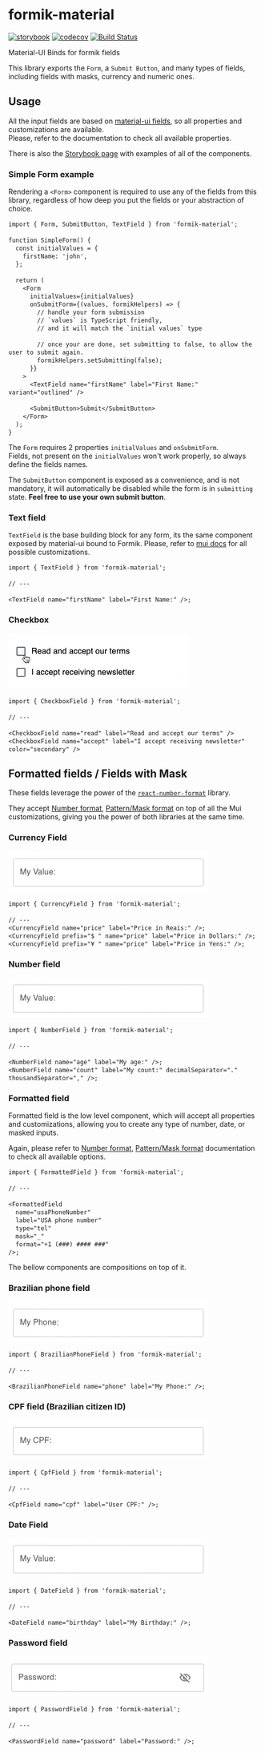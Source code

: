 # formik-material

[![storybook](https://img.shields.io/badge/storybook-published-%23ff69b4)](https://carlos-algms.github.io/formik-material/)
[![codecov](https://codecov.io/gh/carlos-algms/formik-material/branch/master/graph/badge.svg)](https://codecov.io/gh/carlos-algms/formik-material)
[![Build Status](https://travis-ci.com/carlos-algms/formik-material.svg?branch=master)](https://travis-ci.com/carlos-algms/formik-material)

Material-UI Binds for formik fields

This library exports the `Form`, a `Submit Button`, and many types of fields,
including fields with masks, currency and numeric ones.

## Usage

All the input fields are based on [material-ui fields](https://mui.com/material-ui/react-text-field/),
so all properties and customizations are available.  
Please, refer to the documentation to check all available properties.

There is also the [Storybook page](https://carlos-algms.github.io/formik-material/) with examples of all of the components.

### Simple Form example

Rendering a `<Form>` component is required to use any of the fields from this library,
regardless of how deep you put the fields or your abstraction of choice.

```tsx
import { Form, SubmitButton, TextField } from 'formik-material';

function SimpleForm() {
  const initialValues = {
    firstName: 'john',
  };

  return (
    <Form
      initialValues={initialValues}
      onSubmitForm={(values, formikHelpers) => {
        // handle your form submission
        // `values` is TypeScript friendly,
        // and it will match the `initial values` type

        // once your are done, set submitting to false, to allow the user to submit again.
        formikHelpers.setSubmitting(false);
      }}
    >
      <TextField name="firstName" label="First Name:" variant="outlined" />

      <SubmitButton>Submit</SubmitButton>
    </Form>
  );
}
```

The `Form` requires 2 properties `initialValues` and `onSubmitForm`.  
Fields, not present on the `initialValues` won't work properly, so always define the fields names.

The `SubmitButton` component is exposed as a convenience, and is not mandatory,
it will automatically be disabled while the form is in `submitting` state.
**Feel free to use your own submit button**.

### Text field

`TextField` is the base building block for any form, its the same component exposed by material-ui bound to Formik.
Please, refer to [mui docs](https://mui.com/material-ui/react-text-field/) for all possible customizations.

```tsx
import { TextField } from 'formik-material';

// ---

<TextField name="firstName" label="First Name:" />;
```

### Checkbox

![checkbox field](./.github/images/fields/checkbox-example.gif)

```tsx
import { CheckboxField } from 'formik-material';

// ---

<CheckboxField name="read" label="Read and accept our terms" />
<CheckboxField name="accept" label="I accept receiving newsletter" color="secondary" />
```

## Formatted fields / Fields with Mask

These fields leverage the power of the [`react-number-format`](https://www.npmjs.com/package/react-number-format) library.

They accept
[Number format](https://s-yadav.github.io/react-number-format/docs/numeric_format),
[Pattern/Mask format](https://s-yadav.github.io/react-number-format/docs/pattern_format)
on top of all the Mui customizations, giving you the power of both libraries at the same time.

### Currency Field

![currency field](./.github/images/fields/currency-example.gif)

```tsx
import { CurrencyField } from 'formik-material';

// ---
<CurrencyField name="price" label="Price in Reais:" />;
<CurrencyField prefix="$ " name="price" label="Price in Dollars:" />;
<CurrencyField prefix="¥ " name="price" label="Price in Yens:" />;
```

### Number field

![number field](./.github/images/fields/numeric-example.gif)

```tsx
import { NumberField } from 'formik-material';

// ---

<NumberField name="age" label="My age:" />;
<NumberField name="count" label="My count:" decimalSeparator="." thousandSeparator="," />;
```

### Formatted field

Formatted field is the low level component, which will accept all properties and customizations,
allowing you to create any type of number, date, or masked inputs.

Again, please refer to
[Number format](https://s-yadav.github.io/react-number-format/docs/numeric_format),
[Pattern/Mask format](https://s-yadav.github.io/react-number-format/docs/pattern_format)
documentation to check all available options.

```tsx
import { FormattedField } from 'formik-material';

// ---

<FormattedField
  name="usaPhoneNumber"
  label="USA phone number"
  type="tel"
  mask="_"
  format="+1 (###) #### ###"
/>;
```

The bellow components are compositions on top of it.

### Brazilian phone field

![phone filed](./.github/images/fields/phone-example.gif)

```tsx
import { BrazilianPhoneField } from 'formik-material';

// ---

<BrazilianPhoneField name="phone" label="My Phone:" />;
```

### CPF field (Brazilian citizen ID)

![cpf field](./.github/images/fields/cpf-example.gif)

```tsx
import { CpfField } from 'formik-material';

// ---

<CpfField name="cpf" label="User CPF:" />;
```

### Date Field

![date field](./.github/images/fields/date-example.gif)

```tsx
import { DateField } from 'formik-material';

// ---

<DateField name="birthday" label="My Birthday:" />;
```

### Password field

![password field](./.github/images/fields/password-example.gif)

```tsx
import { PasswordField } from 'formik-material';

// ---

<PasswordField name="password" label="Password:" />;
```

